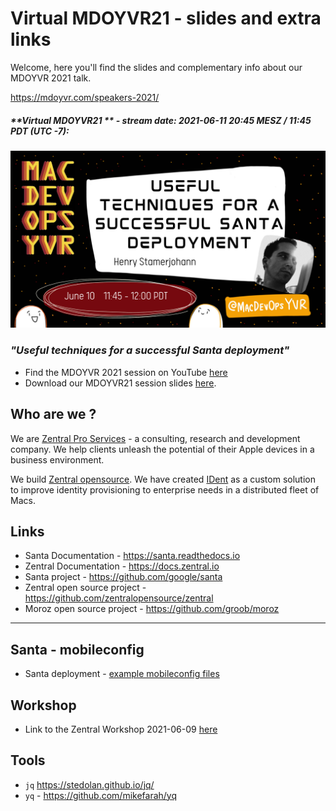 # Virtual MDOYVR21 - slides and extra links

Welcome, here you'll find the slides and complementary info about our MDOYVR 2021 talk.

<https://mdoyvr.com/speakers-2021/>

##### **Virtual MDOYVR21 ** - stream date: 2021-06-11 20:45 MESZ / 11:45 PDT (UTC -7):

![Useful techniques for a successful Santa deployment](img/session_intro.png)


### _"Useful techniques for a successful Santa deployment"_

- Find the MDOYVR 2021 session on YouTube [here](https://www.youtube.com/channel/UCIZgKKNrG-ty72Bez8b2qHg)
- Download our MDOYVR21 session slides [here](./pdf/MDOYVR21_santa_deployment.pdf).



## Who are we ?

We are [Zentral Pro Services](https://www.zentral.pro/) - a consulting, research and development company.
We help clients unleash the potential of their Apple devices in a business environment.

We build [Zentral opensource](https://github.com/zentralopensource/zentral/zentral).
We have created [IDent](https://www.ident.help) as a custom solution to improve identity provisioning to enterprise needs in a distributed fleet of Macs.

## Links


- Santa Documentation - <https://santa.readthedocs.io>
- Zentral Documentation - <https://docs.zentral.io>
- Santa project - <https://github.com/google/santa> 
- Zentral open source project - <https://github.com/zentralopensource/zentral>
- Moroz open source project - <https://github.com/groob/moroz>

---

## Santa - mobileconfig

- Santa deployment - [example mobileconfig files](https://github.com/google/santa/tree/ad1868a50fb88b7741e596f6ddf26843921edd27/docs/deployment)

## Workshop

- Link to the Zentral Workshop 2021-06-09 [here](https://www.youtube.com/watch?v=1clfgMV0qSg&t=1462s)

## Tools

- `jq` <https://stedolan.github.io/jq/>
- `yq` - <https://github.com/mikefarah/yq>
